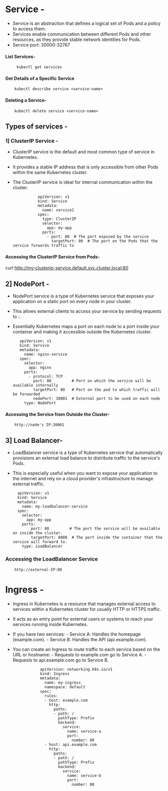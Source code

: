 # Service -
- Service is an abstraction that defines a logical set of Pods and a policy to access them.
- Services enable communication between different Pods and other resources, as they provide stable network identities for Pods.
- Service port: 30000-32767

#### List Services-

         kubectl get services

####  Get Details of a Specific Service

        kubectl describe service <service-name>

#### Deleting a Service-

        kubectl delete service <service-name>




## Types of services -

### 1] ClusterIP Service -
- ClusterIP service is the default and most common type of service in Kubernetes.
- It provides a stable IP address that is only accessible from other Pods within the same Kubernetes cluster.
- The ClusterIP service is ideal for internal communication within the cluster.

         
                 apiVersion: v1
                 kind: Service
                 metadata:
                   name: service1
                 spec:
                   type: ClusterIP  
                   selector:
                     app: my-app  
                   ports:
                     - port: 80  # The port exposed by the service
                       targetPort: 80  # The port on the Pods that the service forwards traffic to
                     




#### Accessing the ClusterIP Service from Pods-

curl http://my-clusterip-service.default.svc.cluster.local:80



## 2]  NodePort -
- NodePort service is a type of Kubernetes service that exposes your application on a static port on every node in your cluster.
- This allows external clients to access your service by sending requests to <NodeIP>:<NodePort>.
- Essentially Kubernetes maps a port on each node to a port inside your container and making it accessible outside the Kubernetes cluster.

         apiVersion: v1
         kind: Service
         metadata:
           name: nginx-service
         spec:
           selector:
             app: nginx
           ports:
             - protocol: TCP
               port: 80         # Port on which the service will be available internally
               targetPort: 80   # Port on the pod to which traffic will be forwarded
               nodePort: 30001  # External port to be used on each node
           type: NodePort


#### Accessing the Service from Outside the Cluster-

        http://node's IP:30001


## 3] Load Balancer-
- LoadBalancer service is a type of Kubernetes service that automatically provisions an external load balance to distribute traffic to the service's Pods.
- This is especially useful when you want to expose your application to the internet and rely on a cloud provider's infrastructure to manage external traffic.


        apiVersion: v1
        kind: Service
        metadata:
          name: my-loadbalancer-service
        spec:
          selector:
            app: my-app
          ports:
              port: 80         # The port the service will be available on inside the cluster.
              targetPort: 8080  # The port inside the container that the service will forward to.
          type: LoadBalancer   


### Accessing the LoadBalancer Service
        http://external-IP:80




# Ingress -
- Ingress in Kubernetes is a resource that manages external access to services within a Kubernetes cluster for usually HTTP or HTTPS traffic.
- It acts as an entry point for external users or systems to reach your services running inside Kubernetes.
- If you have two services:
       -  Service A: Handles the homepage (example.com).
       -  Service B: Handles the API (api.example.com).
- You can create an Ingress to route traffic to each service based on the URL or hostname:
       -  Requests to example.com go to Service A.
       -  Requests to api.example.com go to Service B.



                  apiVersion: networking.k8s.io/v1
                  kind: Ingress
                  metadata:
                    name: my-ingress
                    namespace: default
                  spec:
                    rules:
                    - host: example.com
                      http:
                        paths:
                        - path: /
                          pathType: Prefix
                          backend:
                            service:
                              name: service-a
                              port:
                                number: 80
                    - host: api.example.com
                      http:
                        paths:
                        - path: /
                          pathType: Prefix
                          backend:
                            service:
                              name: service-b
                              port:
                                number: 80
                    






  

